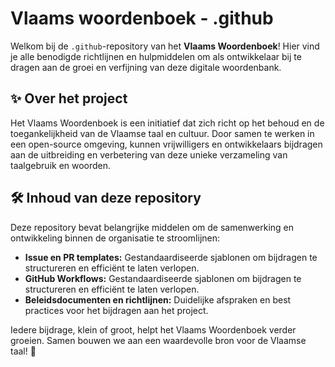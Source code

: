 # Vlaams woordenboek - .github 

Welkom bij de `.github`-repository van het **Vlaams Woordenboek**! Hier vind je alle benodigde richtlijnen en hulpmiddelen om als ontwikkelaar bij te dragen aan de groei en verfijning van deze digitale woordenbank. 

## ✨ Over het project

Het Vlaams Woordenboek is een initiatief dat zich richt op het behoud en de toegankelijkheid van de Vlaamse taal en cultuur.
Door samen te werken in een open-source omgeving, kunnen vrijwilligers en ontwikkelaars bijdragen aan de uitbreiding en verbetering van deze unieke verzameling van taalgebruik en woorden. 

## 🛠 Inhoud van deze repository

Deze repository bevat belangrijke middelen om de samenwerking en ontwikkeling binnen de organisatie te stroomlijnen:

- **Issue en PR templates:**  Gestandaardiseerde sjablonen om bijdragen te structureren en efficiënt te laten verlopen.
- **GitHub Workflows:** Gestandaardiseerde sjablonen om bijdragen te structureren en efficiënt te laten verlopen.
- **Beleidsdocumenten en richtlijnen:** Duidelijke afspraken en best practices voor het bijdragen aan het project.

Iedere bijdrage, klein of groot, helpt het Vlaams Woordenboek verder groeien. Samen bouwen we aan een waardevolle bron voor de Vlaamse taal! 🧡
